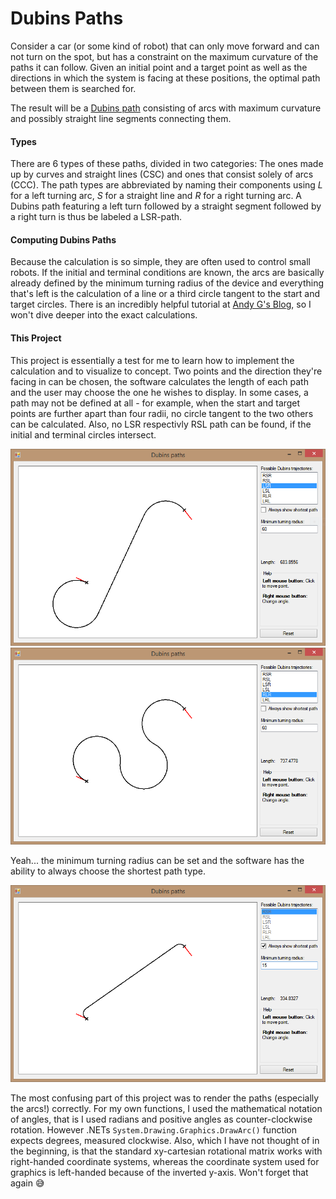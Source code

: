 # Dubins Paths
Consider a car (or some kind of robot) that can only move forward and can not turn on the spot, but has a constraint on the maximum curvature of the paths it can follow. Given an initial point and a target point as well as the directions in which the system is facing at these positions, the optimal path between them is searched for.

The result will be a [Dubins path](https://en.wikipedia.org/wiki/Dubins_path) consisting of arcs with maximum curvature and possibly straight line segments connecting them.

#### Types
There are 6 types of these paths, divided in two categories: The ones made up by curves and straight lines (CSC) and ones that consist solely of arcs (CCC). The path types are abbreviated by naming their components using _L_ for a left turning arc, _S_ for a straight line and _R_ for a right turning arc. A Dubins path featuring a left turn followed by a straight segment followed by a right turn is thus be labeled a LSR-path.

#### Computing Dubins Paths
Because the calculation is so simple, they are often used to control small robots. If the initial and terminal conditions are known, the arcs are basically already defined by the minimum turning radius of the device and everything that's left is the calculation of a line or a third circle tangent to the start and target circles.
There is an incredibly helpful tutorial at [Andy G's Blog](https://gieseanw.wordpress.com/2012/10/21/a-comprehensive-step-by-step-tutorial-to-computing-dubins-paths/), so I won't dive deeper into the exact calculations.

#### This Project
This project is essentially a test for me to learn how to implement the calculation and to visualize to concept. Two points and the direction they're facing in can be chosen, the software calculates the length of each path and the user may choose the one he wishes to display. In some cases, a path may not be defined at all - for example, when the start and target points are further apart than four radii, no circle tangent to the two others can be calculated. Also, no LSR respectivly RSL path can be found, if the initial and terminal circles intersect.

![This should show a LSR Dubins path :/](Documentation/DubinsPathLSR.png "A LSR Dubins path.")
![This should show a RLR Dubins path :/](Documentation/DubinsPathRLR.png "A RLR Dubins path.")

Yeah... the minimum turning radius can be set and the software has the ability to always choose the shortest path type.

![This should show a RSR Dubins path :(](Documentation/DubinsPathRSRAuto.png "A RSR Dubins path.")

The most confusing part of this project was to render the paths (especially the arcs!) correctly. For my own functions, I used the mathematical notation of angles, that is I used radians and positive angles as counter-clockwise rotation. However .NETs `System.Drawing.Graphics.DrawArc()` function expects degrees, measured clockwise. Also, which I have not thought of in the beginning, is that the standard xy-cartesian rotational matrix works with right-handed coordinate systems, whereas the coordinate system used for graphics is left-handed because of the inverted y-axis. Won't forget that again :sweat_smile:
